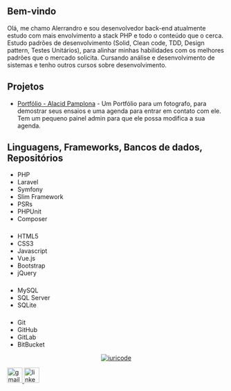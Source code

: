 ## Bem-vindo
Olá, me chamo Alerrandro e sou desenvolvedor back-end atualmente estudo com mais envolvimento a stack PHP e todo o conteúdo que o cerca. Estudo padrões de desenvolvimento (Solid, Clean code, TDD, Design pattern, Testes Unitários), para alinhar minhas habilidades com os melhores padrões que o mercado solicita.
Cursando análise e desenvolvimento de sistemas e tenho outros cursos sobre desenvolvimento.

## Projetos
- [Portfólio - Alacid Pamplona](https://www.alacidfotografia.com) - Um Portfólio para um fotografo, para demostrar seus ensaios e uma agenda para entrar em contato com ele. Tem um pequeno painel admin para que ele possa modifica a sua agenda.

## Linguagens, Frameworks, Bancos de dados, Repositórios

- PHP 
- Laravel
- Symfony
- Slim Framework
- PSRs
- PHPUnit
- Composer

###
- HTML5
- CSS3
- Javascript
- Vue.js
- Bootstrap
- jQuery

###
- MySQL
- SQL Server
- SQLite

###
- Git
- GitHub
- GitLab
- BitBucket


<div align="center">

[![iuricode](https://github-readme-stats.vercel.app/api/top-langs/?username=alerrandro1999&hide=html&layout=compact=true&theme=dark)](https://github.com/alerrandro1999/)

</div>



  <a href="alerrandrokaton@gmail.com" target="_blank">
    <img src="https://img.shields.io/static/v1?message=Gmail&logo=gmail&label=&color=D14836&logoColor=white&labelColor=&style=for-the-badge" height="35" alt="gmail logo"  />
  </a>
  <a href="https://www.linkedin.com/in/alerrandro-borges-b45a6a1a1/" target="_blank">
    <img src="https://img.shields.io/static/v1?message=LinkedIn&logo=linkedin&label=&color=0077B5&logoColor=white&labelColor=&style=for-the-badge" height="35" alt="linkedin logo"  />
  </a>
